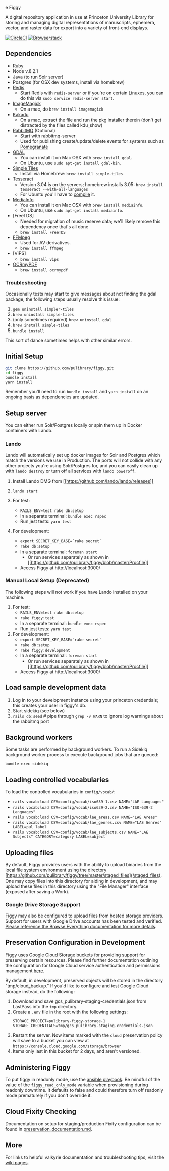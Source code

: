 e Figgy

A digital repository application in use at Princeton University Library for storing and managing digital representations of manuscripts, ephemera, vector, and raster data for export into a variety of front-end displays.

[![CircleCI](https://circleci.com/gh/pulibrary/figgy.svg?style=svg)](https://circleci.com/gh/pulibrary/figgy)
[![Browserstack](./browserstack-logo.svg)](https://www.browserstack.com/)

## Dependencies

* Ruby
* Node v.8.2.1
* Java (to run Solr server)
* Postgres (for OSX dev systems, install via homebrew)
* [Redis](http://redis.io/)
    * Start Redis with `redis-server` or if you're on certain Linuxes, you can do this via `sudo service redis-server start`.
* [ImageMagick](https://www.imagemagick.org)
    * On a mac, do `brew install imagemagick`
* [Kakadu](http://kakadusoftware.com/)
    * On a mac, extract the file and run the pkg installer therein (don't get distracted by the files called kdu_show)
* [RabbitMQ](https://www.rabbitmq.com/) (Optional)
    * Start with rabbitmq-server
    * Used for publishing create/update/delete events for systems such as
      [Pomegranate](https://github.com/pulibrary/pomegranate)
* [GDAL](http://www.gdal.org/)
    * You can install it on Mac OSX with `brew install gdal`.
    * On Ubuntu, use `sudo apt-get install gdal-bin`.
* [Simple Tiles](http://propublica.github.io/simple-tiles/)
    * Install via Homebrew: `brew install simple-tiles`
* [Tesseract](https://github.com/tesseract-ocr/tesseract)
    * Version 3.04 is on the servers; homebrew installs 3.05: `brew install
      tesseract --with-all-languages`
    * For Ubuntu you'll have to [compile](https://github.com/tesseract-ocr/tesseract/wiki/Compiling) it.
* [MediaInfo](https://mediaarea.net/en/MediaInfo)
    * You can install it on Mac OSX with `brew install mediainfo`.
    * On Ubuntu, use `sudo apt-get install mediainfo`.
* [FreeTDS]
    * Needed for migration of music reserve data; we'll likely remove this dependency once that's all done
    * `brew install FreeTDS`
* [FFMpeg](http://www.ffmpeg.org/)
    * Used for AV derivatives.
    * `brew install ffmpeg`
* [VIPS]
    * `brew install vips`
* [OCRmyPDF](https://ocrmypdf.readthedocs.io/)
    * `brew install ocrmypdf`

### Troubleshooting

Occasionally tests may start to give messages about not finding the gdal package, the
following steps usually resolve this issue:

1. `gem uninstall simpler-tiles`
1. `brew uninstall simple-tiles`
1. (only sometimes required) `brew uninstall gdal`
1. `brew install simple-tiles`
1. `bundle install`

This sort of dance sometimes helps with other similar errors.

## Initial Setup

```sh
git clone https://github.com/pulibrary/figgy.git
cd figgy
bundle install
yarn install
```

Remember you'll need to run `bundle install` and `yarn install` on an ongoing basis as dependencies are updated.

## Setup server

You can either run Solr/Postgres locally or spin them up in Docker containers
with Lando.

### Lando

Lando will automatically set up docker images for Solr and Postgres which match
the versions we use in Production. The ports will not collide with any other
projects you're using Solr/Postgres for, and you can easily clean up with `lando
destroy` or turn off all services with `lando poweroff`.

1. Install Lando DMG from [[https://github.com/lando/lando/releases]]
1. `lando start`

1. For test:
   - `RAILS_ENV=test rake db:setup`
   - In a separate terminal: `bundle exec rspec`
   - Run jest tests: `yarn test`
1. For development:
   - ``export SECRET_KEY_BASE=`rake secret` ``
   - `rake db:setup`
   - In a separate terminal: `foreman start`
     - Or run services separately as shown in [[https://github.com/pulibrary/figgy/blob/master/Procfile]]
   - Access Figgy at http://localhost:3000/

### Manual Local Setup (Deprecated)

The following steps will not work if you have Lando installed on your machine.

1. For test:
   - `RAILS_ENV=test rake db:setup`
   - `rake figgy:test`
   - In a separate terminal: `bundle exec rspec`
   - Run jest tests: `yarn test`
2. For development:
   - ``export SECRET_KEY_BASE=`rake secret` ``
   - `rake db:setup`
   - `rake figgy:development`
   - In a separate terminal: `foreman start`
     - Or run services separately as shown in [[https://github.com/pulibrary/figgy/blob/master/Procfile]]
   - Access Figgy at http://localhost:3000/

## Load sample development data

1. Log in to your development instance using your princeton credentials; this creates your user in figgy's db.
1. Start sidekiq (see below)
1. `rails db:seed` # pipe through `grep -v WARN` to ignore log warnings about the rabbitmq port

## Background workers

Some tasks are performed by background workers. To run a Sidekiq background worker process to execute
background jobs that are queued:

```
bundle exec sidekiq
```

## Loading controlled vocabularies

To load the controlled vocabularies in `config/vocab/`:
  - `rails vocab:load CSV=config/vocab/iso639-1.csv NAME="LAE Languages"`
  - `rails vocab:load CSV=config/vocab/iso639-2.csv NAME="ISO-639-2 Languages"`
  - `rails vocab:load CSV=config/vocab/lae_areas.csv NAME="LAE Areas"`
  - `rails vocab:load CSV=config/vocab/lae_genres.csv NAME="LAE Genres" LABEL=pul_label`
  - `rails vocab:load CSV=config/vocab/lae_subjects.csv NAME="LAE Subjects" CATEGORY=category LABEL=subject`

## Uploading files

By default, Figgy provides users with the ability to upload binaries from the local file system environment using the directory [https://github.com/pulibrary/figgy/tree/master/staged_files](/staged_files).  One may copy files into this directory for aiding in development, and may upload these files in this directory using the "File Manager" interface (exposed after saving a Work).

### Google Drive Storage Support

Figgy may also be configured to upload files from hosted storage providers.  Support for users with Google Drive accounts has been tested and verified.  [Please reference the Browse Everything documentation for more details](https://github.com/pulibrary/figgy/blob/master/BROWSE_EVERYTHING.md).

## Preservation Configuration in Development

Figgy uses Google Cloud Storage buckets for providing support for preserving certain resources.  Please find further documentation outlining the configuration for Google Cloud service authentication and permissions management [here](https://github.com/pulibrary/figgy/blob/master/GOOGLE_CLOUD_STORAGE.md).

By default, in development, preserved objects will be stored in the directory
"tmp/cloud_backup." If you'd like to configure and test Google Cloud storage
instead, do the following:

1. Download and save gcs_pulibrary-staging-credentials.json from LastPass into
   the `tmp` directory.
2. Create a `.env` file in the root with the following settings:
   ```
   STORAGE_PROJECT=pulibrary-figgy-storage-1
   STORAGE_CREDENTIALS=tmp/gcs_pulibrary-staging-credentials.json
   ```
3. Restart the server. Now items marked with the `cloud` preservation policy
   will save to a bucket you can view at `https://console.cloud.google.com/storage/browser`
4. Items only last in this bucket for 2 days, and aren't versioned.

## Administering Figgy
To put figgy in readonly mode, use the [ansible playbook](https://github.com/pulibrary/princeton_ansible/blob/master/playbooks/figgy_toggle_readonly.yml). Be mindful of the value of the `figgy_read_only_mode` variable when provisioning during readonly downtime. It defaults to false and could therefore turn off readonly mode prematurely if you don't override it.

## Cloud Fixity Checking

Documentation on setup for staging/production Fixity configuration can be found
in [preservation_documentation.md](/preservation_documentation.md).

## More
For links to helpful valkyrie documentation and troubleshooting tips, visit the [wiki pages](https://github.com/pulibrary/figgy/wiki).
